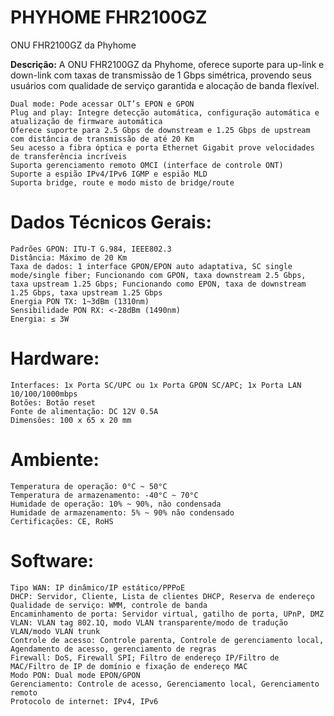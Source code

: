 # PHYHOME FHR2100GZ
ONU FHR2100GZ da Phyhome

**Descrição:** A ONU FHR2100GZ da Phyhome, oferece suporte para up-link e down-link com taxas de transmissão de 1 Gbps simétrica, provendo seus usuários com qualidade de serviço garantida e alocação de banda flexível. 

    Dual mode: Pode acessar OLT’s EPON e GPON 
    Plug and play: Integre detecção automática, configuração automática e atualização de firmware automática 
    Oferece suporte para 2.5 Gbps de downstream e 1.25 Gbps de upstream com distância de transmissão de até 20 Km 
    Seu acesso a fibra óptica e porta Ethernet Gigabit prove velocidades de transferência incríveis 
    Suporta gerenciamento remoto OMCI (interface de controle ONT) 
    Suporte a espião IPv4/IPv6 IGMP e espião MLD 
    Suporta bridge, route e modo misto de bridge/route 


# Dados Técnicos Gerais: 
    Padrões GPON: ITU-T G.984, IEEE802.3 
    Distância: Máximo de 20 Km 
    Taxa de dados: 1 interface GPON/EPON auto adaptativa, SC single mode/single fiber; Funcionando com GPON, taxa downstream 2.5 Gbps, taxa upstream 1.25 Gbps; Funcionando como EPON, taxa de downstream 1.25 Gbps, taxa upstream 1.25 Gbps 
    Energia PON TX: 1~3dBm (1310nm) 
    Sensibilidade PON RX: <-28dBm (1490nm) 
    Energia: ≤ 3W 

 

# Hardware: 
    Interfaces: 1x Porta SC/UPC ou 1x Porta GPON SC/APC; 1x Porta LAN 10/100/1000mbps 
    Botões: Botão reset 
    Fonte de alimentação: DC 12V 0.5A 
    Dimensões: 100 x 65 x 20 mm 

 

# Ambiente: 
    Temperatura de operação: 0°C ~ 50°C 
    Temperatura de armazenamento: -40°C ~ 70°C 
    Humidade de operação: 10% ~ 90%, não condensada 
    Humidade de armazenamento: 5% ~ 90% não condensado 
    Certificações: CE, RoHS 

 

# Software: 

    Tipo WAN: IP dinâmico/IP estático/PPPoE 
    DHCP: Servidor, Cliente, Lista de clientes DHCP, Reserva de endereço 
    Qualidade de serviço: WMM, controle de banda 
    Encaminhamento de porta: Servidor virtual, gatilho de porta, UPnP, DMZ 
    VLAN: VLAN tag 802.1Q, modo VLAN transparente/modo de tradução VLAN/modo VLAN trunk 
    Controle de acesso: Controle parenta, Controle de gerenciamento local, Agendamento de acesso, gerenciamento de regras 
    Firewall: DoS, Firewall SPI; Filtro de endereço IP/Filtro de MAC/Filtro de IP de domínio e fixação de endereço MAC 
    Modo PON: Dual mode EPON/GPON 
    Gerenciamento: Controle de acesso, Gerenciamento local, Gerenciamento remoto 
    Protocolo de internet: IPv4, IPv6 
